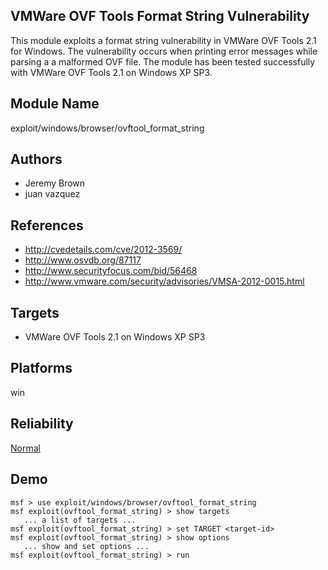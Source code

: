 ## VMWare OVF Tools Format String Vulnerability

This module exploits a format string vulnerability in VMWare 
OVF Tools 2.1 for Windows. The vulnerability occurs when 
printing error messages while parsing a a malformed OVF 
file. The module has been tested successfully with VMWare 
OVF Tools 2.1 on Windows XP SP3.


## Module Name
exploit/windows/browser/ovftool_format_string

## Authors
* Jeremy Brown
* juan vazquez


## References
* http://cvedetails.com/cve/2012-3569/
* http://www.osvdb.org/87117
* http://www.securityfocus.com/bid/56468
* http://www.vmware.com/security/advisories/VMSA-2012-0015.html



## Targets
* VMWare OVF Tools 2.1 on Windows XP SP3


## Platforms
win

## Reliability
[Normal](https://github.com/rapid7/metasploit-framework/wiki/Exploit-Ranking)

## Demo

```
msf > use exploit/windows/browser/ovftool_format_string
msf exploit(ovftool_format_string) > show targets
   ... a list of targets ...
msf exploit(ovftool_format_string) > set TARGET <target-id>
msf exploit(ovftool_format_string) > show options
   ... show and set options ...
msf exploit(ovftool_format_string) > run
```
    
    